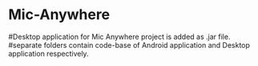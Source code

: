 # Mic-Anywhere
#Desktop application for Mic Anywhere project is added as .jar file.
#separate folders contain code-base of Android application and Desktop application respectively.  

